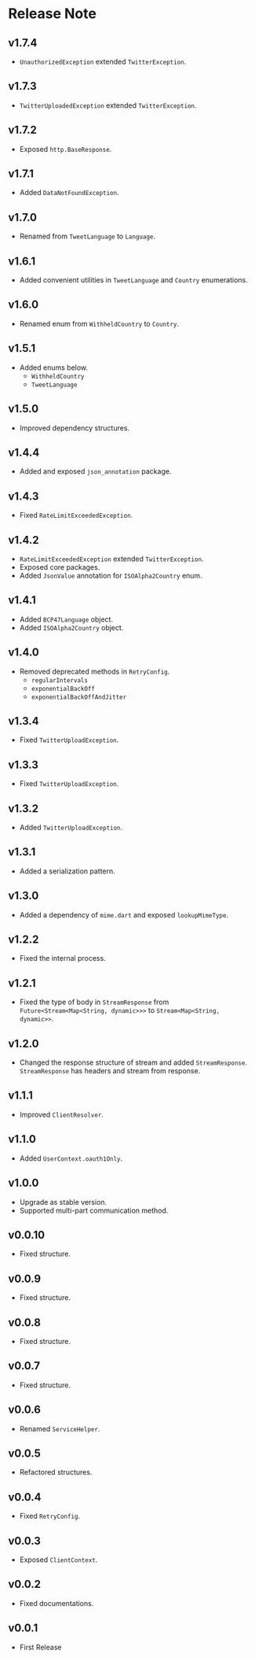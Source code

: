 # Release Note

## v1.7.4

- `UnauthorizedException` extended `TwitterException`.

## v1.7.3

- `TwitterUploadedException` extended `TwitterException`.

## v1.7.2

- Exposed `http.BaseResponse`.

## v1.7.1

- Added `DataNotFoundException`.

## v1.7.0

- Renamed from `TweetLanguage` to `Language`.

## v1.6.1

- Added convenient utilities in `TweetLanguage` and `Country` enumerations.

## v1.6.0

- Renamed enum from `WithheldCountry` to `Country`.

## v1.5.1

- Added enums below.
  - `WithheldCountry`
  - `TweetLanguage`

## v1.5.0

- Improved dependency structures.

## v1.4.4

- Added and exposed `json_annotation` package.

## v1.4.3

- Fixed `RateLimitExceededException`.

## v1.4.2

- `RateLimitExceededException` extended `TwitterException`.
- Exposed core packages.
- Added `JsonValue` annotation for `ISOAlpha2Country` enum.

## v1.4.1

- Added `BCP47Language` object.
- Added `ISOAlpha2Country` object.

## v1.4.0

- Removed deprecated methods in `RetryConfig`.
  - `regularIntervals`
  - `exponentialBackOff`
  - `exponentialBackOffAndJitter`

## v1.3.4

- Fixed `TwitterUploadException`.

## v1.3.3

- Fixed `TwitterUploadException`.

## v1.3.2

- Added `TwitterUploadException`.

## v1.3.1

- Added a serialization pattern.

## v1.3.0

- Added a dependency of `mime.dart` and exposed `lookupMimeType`.

## v1.2.2

- Fixed the internal process.

## v1.2.1

- Fixed the type of body in `StreamResponse` from `Future<Stream<Map<String, dynamic>>>` to `Stream<Map<String, dynamic>>`.

## v1.2.0

- Changed the response structure of stream and added `StreamResponse`. `StreamResponse` has headers and stream from response.

## v1.1.1

- Improved `ClientResolver`.

## v1.1.0

- Added `UserContext.oauth1Only`.

## v1.0.0

- Upgrade as stable version.
- Supported multi-part communication method.

## v0.0.10

- Fixed structure.

## v0.0.9

- Fixed structure.

## v0.0.8

- Fixed structure.

## v0.0.7

- Fixed structure.

## v0.0.6

- Renamed `ServiceHelper`.

## v0.0.5

- Refactored structures.

## v0.0.4

- Fixed `RetryConfig`.

## v0.0.3

- Exposed `ClientContext`.

## v0.0.2

- Fixed documentations.

## v0.0.1

- First Release
